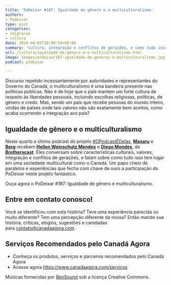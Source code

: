 ```yaml
---
title: 'PoDeixar #187: Igualdade de gênero e o multiculturalismo'
authors:
- Podeixar
type: post
categories:
- imigracao
- cultura
date: 2018-04-02T10:00:54+00:00
summary: 'Cultura, integração e conflitos de gerações, e como tudo isso tem lugar em uma sociedade como o Canadá que prega a igualdade de gênero e o multiculturalismo. Um papo cheio de paralelos e experiências pessoais que fecha a participação do PoDeixar no #OPodcastÉDelas de 2018. '
url: /cultura/igualdade-de-genero-e-o-multiculturalismo.html
image: images/podeixar187-igualdade-de-generos-e-multiculturalismo.jpg
podcast: podeixar

---
```

Discurso repetido incessantemente por autoridades e representantes do Governo do Canadá, o multiculturalismo é uma bandeira presente nas políticas públicas. Não é de hoje que o país mantem um forte cultura de respeito às liberdades pessoais, incluindo escolhas religiosas, políticas, de gênero e credo. Mas, sendo um país que recebe pessoas do mundo inteiro, vindas de países onde tais valores não são exatamente bem aceitos, como acaba ocorrendo a integração aos país?

## Igualdade de gênero e o multiculturalismo

Neste quarto e último podcast do projeto <a href="http://opodcastedelas.com.br/" target="_blank" rel="noopener">#OPodcastÉDelas</a>, **[Masaru][1]** e **[Berg][2]** recebem <a href="https://www.linkedin.com/in/hellen-chris-weinschutz-mendes-5ab82966/" target="_blank" rel="noopener"><strong>Hellen Weinschutz Mendes</strong></a> e [**Diego Mendes**][3], do **[Brotherscast][4]**. Eles conversam sobre características culturais, valores, integração e conflitos de gerações, e falam sobre como tudo isso tem lugar em uma sociedade multicultural como o Canadá. Um papo cheio de paralelos e experiências que fecha com chave de ouro a participação do PoDeixar neste projeto fantástico.

Ouça agora o PoDeixar #187: Igualdade de gênero e multiculturalismo.



## Entre em contato conosco!

Você se identificou com esta história? Teve uma experiência parecida ou muito diferente? Tem uma percepção diferente da nossa? Então mande sua história, críticas, elogios, sugestões e caneladas para <contato@canadaagora.com>.

## Serviços Recomendados pelo Canadá Agora

  * Conheça os produtos, serviços e parceiros recomendados pelo Canadá Agora
  * Acesse agora <https://www.canadaagora.com/servicos>

Músicas fornecidas por <a href="http://www.bensound.com/" target="_blank" rel="noopener noreferrer">BenSound</a> sob a licença Creative Commons.

 [1]: https://www.canadaagora.com/japa
 [2]: https://www.canadaagora.com/berg
 [3]: https://www.facebook.com/diegohemendes
 [4]: http://brotherscast.com.br/